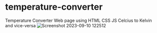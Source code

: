 # temperature-converter
Temperature Converter Web page using  HTML CSS JS Celcius to Kelvin and vice-versa
![Screenshot 2023-09-10 122512](https://github.com/Sainathreddy2001/temperature-converter/assets/115832917/c45e5428-033e-4644-bdf5-bad5d7812272)
